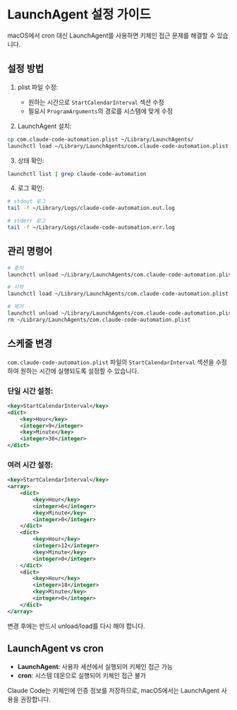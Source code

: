 # LaunchAgent 설정 가이드

macOS에서 cron 대신 LaunchAgent를 사용하면 키체인 접근 문제를 해결할 수 있습니다.

## 설정 방법

1. plist 파일 수정:
   - 원하는 시간으로 `StartCalendarInterval` 섹션 수정
   - 필요시 `ProgramArguments`의 경로를 시스템에 맞게 수정

2. LaunchAgent 설치:
```bash
cp com.claude-code-automation.plist ~/Library/LaunchAgents/
launchctl load ~/Library/LaunchAgents/com.claude-code-automation.plist
```

3. 상태 확인:
```bash
launchctl list | grep claude-code-automation
```

4. 로그 확인:
```bash
# stdout 로그
tail -f ~/Library/Logs/claude-code-automation.out.log

# stderr 로그
tail -f ~/Library/Logs/claude-code-automation.err.log
```

## 관리 명령어

```bash
# 중지
launchctl unload ~/Library/LaunchAgents/com.claude-code-automation.plist

# 시작
launchctl load ~/Library/LaunchAgents/com.claude-code-automation.plist

# 제거
launchctl unload ~/Library/LaunchAgents/com.claude-code-automation.plist
rm ~/Library/LaunchAgents/com.claude-code-automation.plist
```

## 스케줄 변경

`com.claude-code-automation.plist` 파일의 `StartCalendarInterval` 섹션을 수정하여 원하는 시간에 실행되도록 설정할 수 있습니다.

### 단일 시간 설정:
```xml
<key>StartCalendarInterval</key>
<dict>
    <key>Hour</key>
    <integer>9</integer>
    <key>Minute</key>
    <integer>30</integer>
</dict>
```

### 여러 시간 설정:
```xml
<key>StartCalendarInterval</key>
<array>
    <dict>
        <key>Hour</key>
        <integer>6</integer>
        <key>Minute</key>
        <integer>0</integer>
    </dict>
    <dict>
        <key>Hour</key>
        <integer>12</integer>
        <key>Minute</key>
        <integer>0</integer>
    </dict>
    <dict>
        <key>Hour</key>
        <integer>18</integer>
        <key>Minute</key>
        <integer>0</integer>
    </dict>
</array>
```

변경 후에는 반드시 unload/load를 다시 해야 합니다.

## LaunchAgent vs cron

- **LaunchAgent**: 사용자 세션에서 실행되어 키체인 접근 가능
- **cron**: 시스템 데몬으로 실행되어 키체인 접근 불가

Claude Code는 키체인에 인증 정보를 저장하므로, macOS에서는 LaunchAgent 사용을 권장합니다.